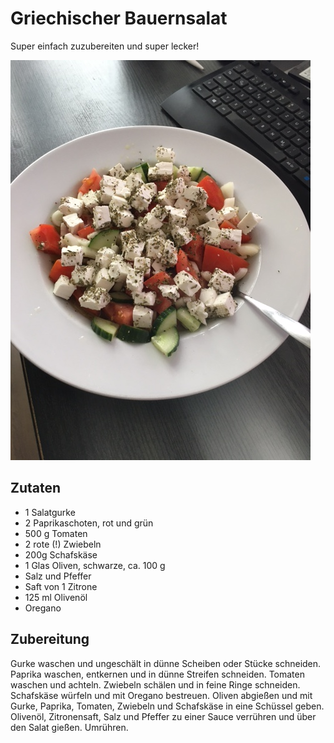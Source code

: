 # Griechischer Bauernsalat

Super einfach zuzubereiten und super lecker! 

![Griechischer Bauernsalat](images/Griechischer_Bauernsalat.jpg "Griechischer Bauernsalat")

## Zutaten
- 1 Salatgurke
- 2 Paprikaschoten, rot und grün
- 500 g Tomaten
- 2 rote (!) Zwiebeln
- 200g Schafskäse
- 1 Glas Oliven, schwarze, ca. 100 g
- Salz und Pfeffer
- Saft von 1 Zitrone
- 125 ml Olivenöl
- Oregano

## Zubereitung
Gurke waschen und ungeschält in dünne Scheiben oder Stücke schneiden. Paprika waschen, entkernen und in dünne Streifen schneiden. Tomaten waschen und achteln. Zwiebeln schälen und in feine Ringe schneiden. Schafskäse würfeln und mit Oregano bestreuen. Oliven abgießen und mit Gurke, Paprika, Tomaten, Zwiebeln und Schafskäse in eine Schüssel geben. Olivenöl, Zitronensaft, Salz und Pfeffer zu einer Sauce verrühren und über den Salat gießen. Umrühren.
